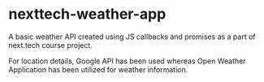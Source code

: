 # nexttech-weather-app
A basic weather API created using JS callbacks and promises as a part of next.tech course project.

For location details, Google API has been used whereas Open Weather Application has been utilized for weather information.
